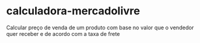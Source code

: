 # calculadora-mercadolivre
Calcular preço de venda de um produto com base no valor que o vendedor quer receber e de acordo com a taxa de frete 
